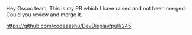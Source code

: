 Hey Gssoc team,
This is my PR which I have raised and not been merged.
Could you review and merge it.

https://github.com/codeaashu/DevDisplay/pull/245
